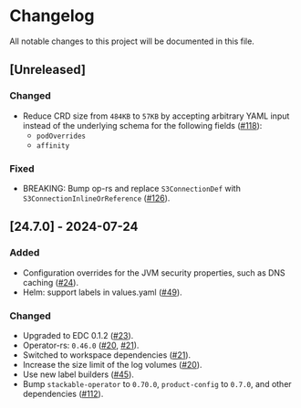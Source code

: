 # Changelog

All notable changes to this project will be documented in this file.

## [Unreleased]

### Changed

- Reduce CRD size from `484KB` to `57KB` by accepting arbitrary YAML input instead of the underlying schema for the following fields ([#118]):
  - `podOverrides`
  - `affinity`

### Fixed

- BREAKING: Bump op-rs and replace `S3ConnectionDef` with `S3ConnectionInlineOrReference` ([#126]).

[#118]: https://github.com/stackabletech/edc-operator/pull/118
[#126]: https://github.com/stackabletech/edc-operator/pull/126

## [24.7.0] - 2024-07-24

### Added

- Configuration overrides for the JVM security properties, such as DNS caching ([#24]).
- Helm: support labels in values.yaml ([#49]).

### Changed

- Upgraded to EDC 0.1.2 ([#23]).
- Operator-rs: `0.46.0` ([#20], [#21]).
- Switched to workspace dependencies ([#21]).
- Increase the size limit of the log volumes ([#20]).
- Use new label builders ([#45]).
- Bump `stackable-operator` to `0.70.0`, `product-config` to `0.7.0`, and other dependencies ([#112]).

[#20]: https://github.com/stackabletech/edc-operator/pull/20
[#21]: https://github.com/stackabletech/edc-operator/pull/21
[#23]: https://github.com/stackabletech/edc-operator/pull/23
[#24]: https://github.com/stackabletech/edc-operator/pull/24
[#45]: https://github.com/stackabletech/edc-operator/pull/45
[#49]: https://github.com/stackabletech/edc-operator/pull/49
[#112]: https://github.com/stackabletech/edc-operator/pull/112
